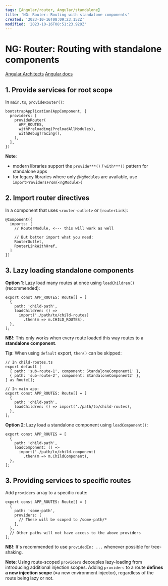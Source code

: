```yaml
---
tags: [Angular/router, Angular/standalone]
title: 'NG: Router: Routing with standalone components'
created: '2023-10-16T08:09:23.152Z'
modified: '2023-10-16T08:51:23.929Z'
---
```


# NG: Router: Routing with standalone components

[Angular Architects](https://www.angulararchitects.io/en/blog/routing-and-lazy-loading-with-standalone-components/)
[Angular docs](https://angular.io/guide/standalone-components#routing-and-lazy-loading)


## 1. Provide services for root scope

In `main.ts`, `provideRouter()`:
```
bootstrapApplication(AppComponent, {
  providers: [
    provideRouter(
      APP_ROUTES,
      withPreloading(PreloadAllModules),
      withDebugTracing(),
    ),
  ],
})
```

**Note**:
  - modern libraries support the `provide***()` / `with***()` pattern for standalone apps
  - for legacy libraries where only `@NgModule`s are available, use `importProvidersFrom(<ngModule>)`

## 2. Import router directives

In a component that uses `<router-outlet>` or `[routerLink]`:
```
@Component({
  imports: [
    // RouterModule, <--- this will work as well

    // But better import what you need:
    RouterOutlet,
    RouterLinkWithHref,
  ]
})
```

## 3. Lazy loading standalone components

**Option 1**: Lazy load many routes at once using `loadChildren()` (recommended):
```
export const APP_ROUTES: Route[] = [
  {
    path: 'child-path',
    loadChildren: () => 
      import('./path/to/child-routes)
        .then(m => m.CHILD_ROUTES),
  },
];
```

**NB!**: This only works when every route loaded this way routes to a **standalone component**.

**Tip**: When using `default` export, `then()` can be skipped:
```
// In child-routes.ts
export default [
  { path: 'sub-route-1', component: StandaloneComponent1' },
  { path: 'sub-route-2', component: StandaloneComponent2' },
] as Route[];

// In main app:
export const APP_ROUTES: Route[] = [
  {
    path: 'child-path',
    loadChildren: () => import('./path/to/child-routes),
  },
];
```


**Option 2**: Lazy load a standalone component using `loadComponent()`:
```
export const APP_ROUTES = [
  {
    path: 'child-path',
    loadComponent: () => 
      import('./path/to/child.component)
        .then(m => m.ChildComponent),
  },
];
```

## 3. Providing services to specific routes

Add `providers` array to a specific route:
```
export const APP_ROUTES: Route[] = [
  {
    path: 'some-path',
    providers: [
      // These will be scoped to /some-path/*
    ],
  },
  // Other paths will not have access to the above providers
];
```

**NB!**: It's recommended to use `providedIn: ...` whenever possible for tree-shaking.

**Note**: Using route-scoped `providers` decouples lazy-loading from introducing additional injection scopes. Adding `providers` to a route **defines a new injection scope** (=a new environment injector), regardless of the route being lazy or not.
